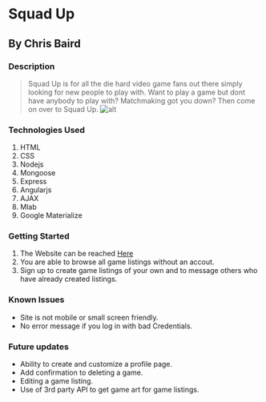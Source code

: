 # Squad Up
## By Chris Baird

### Description
> Squad Up is for all the die hard video game fans out there simply looking for new people to play with. Want to play a game but dont have anybody to play with? Matchmaking got you down? Then come on over to Squad Up.
![alt](http://i.imgur.com/B8dVYDa.png)

### Technologies Used
1. HTML
2. CSS
3. Nodejs
4. Mongoose
5. Express 
6. Angularjs
7. AJAX
8. Mlab
9. Google Materialize

### Getting Started
1. The Website can be reached  [Here](http://squad-up-project.herokuapp.com/)
2. You are able to browse all game listings without an accout.
3. Sign up to create game listings of your own and to message others who have already created listings.

### Known Issues
* Site is not mobile or small screen friendly.
* No error message if you log in with bad Credentials.

### Future updates
* Ability to create and customize a profile page.
* Add confirmation to deleting a game.
* Editing a game listing.
* Use of 3rd party API to get game art for game listings.
